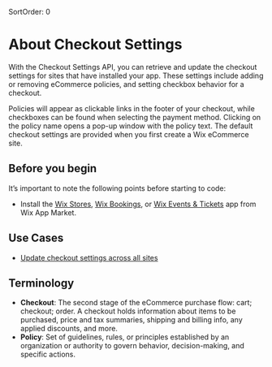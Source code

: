 SortOrder: 0
# About Checkout Settings

With the Checkout Settings API, you can retrieve and update the checkout settings for sites that have installed your app. These settings include adding or removing eCommerce policies, and setting checkbox behavior for a checkout.    

Policies will appear as clickable links in the footer of your checkout, while checkboxes can be found when selecting the payment method. Clicking on the policy name opens a pop-up window with the policy text. The default checkout settings are provided when you first create a Wix eCommerce site. 

## Before you begin

It’s important to note the following points before starting to code:  

- Install the [Wix Stores](https://www.wix.com/app-market/wix-stores?referral=category&appIndex=1&referralTag=ecommerce), [Wix Bookings](https://www.wix.com/app-market/wix-bookings?referral=category&appIndex=0&referralTag=booking--events), or [Wix Events & Tickets](https://www.wix.com/app-market/wix-events?referral=category&appIndex=5&referralTag=booking--events) app from Wix App Market.

## Use Cases

- [Update checkout settings across all sites](https://dev.wix.com/docs/rest/api-reference/wix-e-commerce/settings/checkout-settings/sample-use-cases-and-flows)

## Terminology

- **Checkout**: The second stage of the eCommerce purchase flow: cart; checkout; order. A checkout holds information about items to be purchased, price and tax summaries, shipping and billing info, any applied discounts, and more.
- **Policy**: Set of guidelines, rules, or principles established by an organization or authority to govern behavior, decision-making, and specific actions. 
